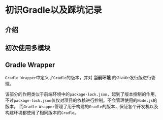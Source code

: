 # 初识Gradle以及踩坑记录

## 介绍

## 初次使用多模块

## Gradle Wrapper

`Gradle Wrapper`中定义了`Gradle`的版本，并对 **当前环境** 的Gradle发行版进行管理。

该部分的作用类似于前端环境中的`package-lock.json`，起到了版本控制的作用，不过`package-lock.json`仅仅对项目的依赖进行控制，不会管理使用的`Node.js`的版本。
而`Gradle Wrapper`管理了用于构建的`Gradle`的版本，保证各个开发机以及构建环境都使用了相同版本的`Gradle`。
